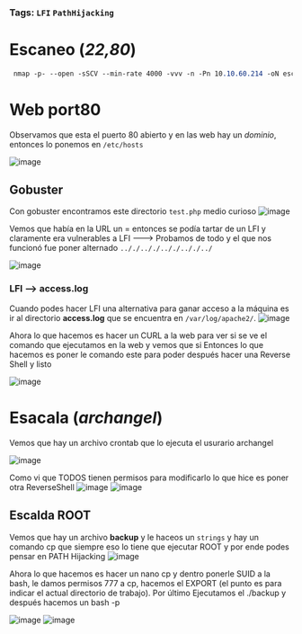 ### Tags: `LFI` `PathHijacking` 

# Escaneo (*22,80*)
```css
 nmap -p- --open -sSCV --min-rate 4000 -vvv -n -Pn 10.10.60.214 -oN escaneo
```

# Web port80
Observamos que esta el puerto 80 abierto y en las web hay un *dominio*, entonces lo ponemos en `/etc/hosts`

![image](https://github.com/user-attachments/assets/97d385f4-7806-4aae-9364-820e1b24d8ee)

## Gobuster
Con gobuster encontramos este directorio `test.php` medio curioso
![image](https://github.com/user-attachments/assets/81fe8211-1d5c-4b27-99ba-d6eb8052548b)

Vemos que había en la URL un = entonces se podía tartar de un LFI y claramente era vulnerables a LFI ---> Probamos de todo y el que nos funcionó fue poner alternado `.././.././.././.././../`

![image](https://github.com/user-attachments/assets/717f14eb-bc03-43ce-875f-75afedb5b7fc)

### LFI --> access.log
Cuando podes hacer LFI una alternativa para ganar acceso a la máquina es ir al directorio **access.log** que se encuentra en `/var/log/apache2/`.
![image](https://github.com/user-attachments/assets/e3aa32f1-99c5-459f-8e37-ca8b6529107d)

Ahora lo que hacemos es hacer un CURL a la web para ver si se ve el comando que ejecutamos en la web y vemos que si
Entonces lo que hacemos es poner le comando este para poder después hacer una Reverse Shell y listo

![image](https://github.com/user-attachments/assets/fade08b6-2453-4503-a208-3bfce553fd09)

# Esacala (*archangel*)
Vemos que hay un archivo crontab que lo ejecuta el usurario archangel

![image](https://github.com/user-attachments/assets/8c797ff7-f5cb-4a7c-93e2-96bc02bc3963)

Como vi que TODOS tienen permisos para modificarlo lo que hice es poner otra ReverseShell
![image](https://github.com/user-attachments/assets/12651602-5f59-4c8b-9cb3-312d5e29340f)
![image](https://github.com/user-attachments/assets/950871f2-658a-495d-851a-6711a56fc014)

## Escalda ROOT
Vemos que hay un archivo **backup** y le haceos un `strings` y hay un comando cp que siempre eso lo tiene que ejecutar ROOT y por ende podes pensar en PATH Hijacking
![image](https://github.com/user-attachments/assets/6b6b1211-6769-4c70-ae04-706dcedaf699)

Ahora lo que hacemos es hacer un nano cp y dentro ponerle SUID a la bash, le damos permisos 777 a cp, hacemos el EXPORT (el punto es para indicar el actual directorio de trabajo). Por último Ejecutamos el ./backup y después hacemos un bash -p

![image](https://github.com/user-attachments/assets/94804e2f-323e-4a28-bd9c-9411bbf1e4e7)
![image](https://github.com/user-attachments/assets/1bd49c9d-2082-41dc-bec5-dd5593aa4887)

